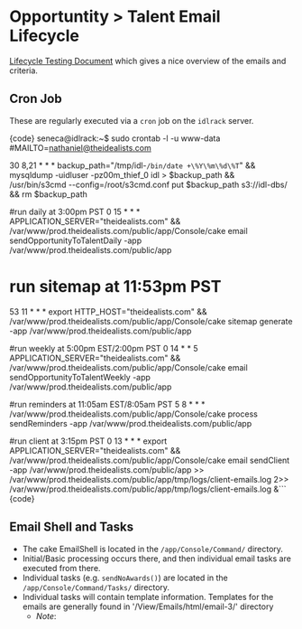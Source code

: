 # Opportuntity > Talent Email Lifecycle #

[Lifecycle Testing Document](https://docs.google.com/a/theidealists.com/spreadsheet/ccc?key=0AjVZk7pDeorYdHE4d1lxQ2JxdWdIbU9nMUp2MjF3c0E#gid=1) which gives a nice overview of the emails and criteria.

## Cron Job
These are regularly executed via a `cron` job on the `idlrack` server.

{code}
seneca@idlrack:~$ sudo crontab -l -u www-data
#MAILTO=nathaniel@theidealists.com

30 8,21 * * * backup_path="/tmp/idl-`/bin/date +\%Y\%m\%d\%T`" && mysqldump -uidluser -pz00m_thief_0 idl > $backup_path && /usr/bin/s3cmd --config=/root/s3cmd.conf put $backup_path s3://idl-dbs/ && rm $backup_path

#run daily at 3:00pm PST
0 15 * * * APPLICATION_SERVER="theidealists.com" && /var/www/prod.theidealists.com/public/app/Console/cake email sendOpportunityToTalentDaily -app /var/www/prod.theidealists.com/public/app

# run sitemap at 11:53pm PST
53 11 * * * export HTTP_HOST="theidealists.com" && /var/www/prod.theidealists.com/public/app/Console/cake sitemap generate -app /var/www/prod.theidealists.com/public/app

#run weekly at 5:00pm EST/2:00pm PST
0 14 * * 5 APPLICATION_SERVER="theidealists.com" && /var/www/prod.theidealists.com/public/app/Console/cake email sendOpportunityToTalentWeekly -app /var/www/prod.theidealists.com/public/app

#run reminders at 11:05am EST/8:05am PST
5 8 * * * /var/www/prod.theidealists.com/public/app/Console/cake process sendReminders -app /var/www/prod.theidealists.com/public/app

#run client at 3:15pm PST
0 13 * * * export APPLICATION_SERVER="theidealists.com" && /var/www/prod.theidealists.com/public/app/Console/cake email sendClient -app /var/www/prod.theidealists.com/public/app   >> /var/www/prod.theidealists.com/public/app/tmp/logs/client-emails.log 2>> /var/www/prod.theidealists.com/public/app/tmp/logs/client-emails.log &```
{code}

## Email Shell and Tasks

* The cake EmailShell is located in the `/app/Console/Command/` directory. 
* Initial/Basic processing occurs there, and then individual email tasks are executed from there. 
* Individual tasks (e.g. `sendNoAwards()`) are located in the `/app/Console/Command/Tasks/` directory.
* Individual tasks will contain template information. Templates for the emails are generally found in '/View/Emails/html/email-3/' directory
	* _Note_:  